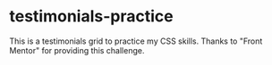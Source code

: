 # testimonials-practice

This is a testimonials grid to practice my CSS skills.
Thanks to "Front Mentor" for providing this challenge.
